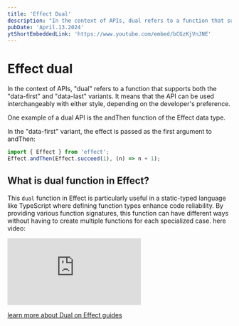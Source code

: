```yaml
---
title: 'Effect Dual'
description: "In the context of APIs, dual refers to a function that supports both the data-first and data-last variants. It means that the API can be used interchangeably with either style, depending on the developer's preference"
pubDate: 'April.13.2024'
ytShortEmbeddedLink: 'https://www.youtube.com/embed/bCGzKjVnJNE'
---
```


# Effect dual

In the context of APIs, "dual" refers to a function that supports both the "data-first" and "data-last" variants. It means that the API can be used interchangeably with either style, depending on the developer's preference.

One example of a dual API is the andThen function of the Effect data type.

In the "data-first" variant, the effect is passed as the first argument to andThen:

```ts
import { Effect } from 'effect';
Effect.andThen(Effect.succeed(1), (n) => n + 1);
```

## What is dual function in Effect?

This `dual` function in Effect is particularly useful in a static-typed language like TypeScript where defining function types enhance code reliability. By providing various function signatures, this function can have different ways without having to create multiple functions for each specialized case. here video:

<iframe class="glossary-yt-frame" src="https://www.youtube.com/embed/K30lWUYluI4?si=wNqkI2t_SjuYB_bY" title="YouTube video player" frameborder="0" allow="accelerometer; autoplay; clipboard-write; encrypted-media; gyroscope; picture-in-picture; web-share" referrerpolicy="strict-origin-when-cross-origin" allowfullscreen></iframe>

[learn more about Dual on Effect guides](https://effect.website/docs/guides/style/dual)
